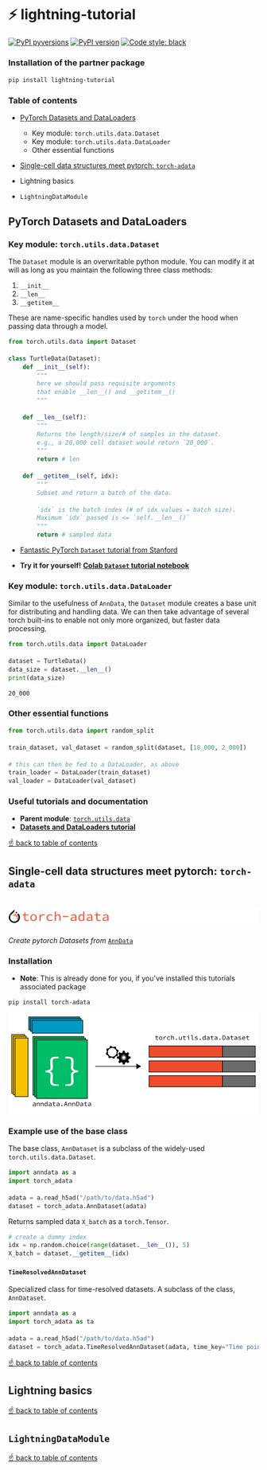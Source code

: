# ⚡ lightning-tutorial

[![PyPI pyversions](https://img.shields.io/pypi/pyversions/lightning-tutorial.svg)](https://pypi.python.org/pypi/lightning-tutorial/)
[![PyPI version](https://badge.fury.io/py/lightning-tutorial.svg)](https://badge.fury.io/py/lightning-tutorial)
[![Code style: black](https://img.shields.io/badge/code%20style-black-000000.svg)](https://github.com/psf/black)

### Installation of the partner package

```BASH
pip install lightning-tutorial
```

### Table of contents

* [PyTorch Datasets and DataLoaders](#pytorch-datasets-and-dataloaders)
    * Key module: `torch.utils.data.Dataset`
    * Key module: `torch.utils.data.DataLoader`
    * Other essential functions
    
* [Single-cell data structures meet pytorch: `torch-adata`](#single-cell-data-structures-meet-pytorch-torch-adata)
* Lightning basics
* `LightningDataModule`


## PyTorch Datasets and DataLoaders

### Key module: `torch.utils.data.Dataset`

The `Dataset` module is an overwritable python module. You can modify it at will as long as you maintain the following three class methods:
1. `__init__`
2. `__len__`
3. `__getitem__`

These are name-specific handles used by `torch` under the hood when passing data through a model.

```python
from torch.utils.data import Dataset

class TurtleData(Dataset):
    def __init__(self):
        """
        here we should pass requisite arguments
        that enable __len__() and __getitem__()
        """
        
    def __len__(self):
        """
        Returns the length/size/# of samples in the dataset.
        e.g., a 20,000 cell dataset would return `20_000`.
        """
        return # len
    
    def __getitem__(self, idx):
        """
        Subset and return a batch of the data.
        
        `idx` is the batch index (# of idx values = batch size). 
        Maximum `idx` passed is <= `self.__len__()`
        """
        return # sampled data
```

* [Fantastic PyTorch `Dataset` tutorial from Stanford](https://stanford.edu/~shervine/blog/pytorch-how-to-generate-data-parallel)

* **Try it for yourself!** [**Colab `Dataset` tutorial notebook**](https://colab.research.google.com/github/mvinyard/lightning-tutorial/blob/main/notebooks/tutorial_nb.01.pytorch_datasets.ipynb)


### Key module: `torch.utils.data.DataLoader`

Similar to the usefulness of `AnnData`, the `Dataset` module creates a base unit for distributing and handling data. We can then take advantage of several torch built-ins to enable not only more organized, but faster data processing.

```python
from torch.utils.data import DataLoader

dataset = TurtleData()
data_size = dataset.__len__()
print(data_size)
```
```
20_000
```

### Other essential functions

```python
from torch.utils.data import random_split

train_dataset, val_dataset = random_split(dataset, [18_000, 2_000])

# this can then be fed to a DataLoader, as above
train_loader = DataLoader(train_dataset)
val_loader = DataLoader(val_dataset)
```

### Useful tutorials and documentation

* **Parent module**: [`torch.utils.data`](https://pytorch.org/docs/stable/data.html)
* **[Datasets and DataLoaders tutorial](https://pytorch.org/tutorials/beginner/basics/data_tutorial.html)**

[☝️ back to table of contents](#table-of-contents)

## Single-cell data structures meet pytorch: `torch-adata`
# ![torch-adata-logo](https://github.com/mvinyard/torch-adata/blob/main/docs/imgs/torch-adata.logo.large.svg)

*Create pytorch Datasets from* [`AnnData`](https://anndata.readthedocs.io/en/latest/)

### Installation
- **Note**: This is already done for you, if you've installed this tutorials associated package
```
pip install torch-adata
```

![torch-adata-concept-overview](https://github.com/mvinyard/torch-adata/blob/main/docs/imgs/torch-adata.concept_overview.svg)

### Example use of the base class

The base class, `AnnDataset` is a subclass of the widely-used `torch.utils.data.Dataset`. 

```python
import anndata as a
import torch_adata

adata = a.read_h5ad("/path/to/data.h5ad")
dataset = torch_adata.AnnDataset(adata)
```

Returns sampled data `X_batch` as a `torch.Tensor`.
```python
# create a dummy index
idx = np.random.choice(range(dataset.__len__()), 5)
X_batch = dataset.__getitem__(idx)
```

#### `TimeResolvedAnnDataset`

Specialized class for time-resolved datasets. A subclass of the class, `AnnDataset`.

```python
import anndata as a
import torch_adata as ta

adata = a.read_h5ad("/path/to/data.h5ad")
dataset = torch_adata.TimeResolvedAnnDataset(adata, time_key="Time point")
```

[☝️ back to table of contents](#table-of-contents)

## Lightning basics

[☝️ back to table of contents](#table-of-contents)

## `LightningDataModule`

[☝️ back to table of contents](#table-of-contents)

